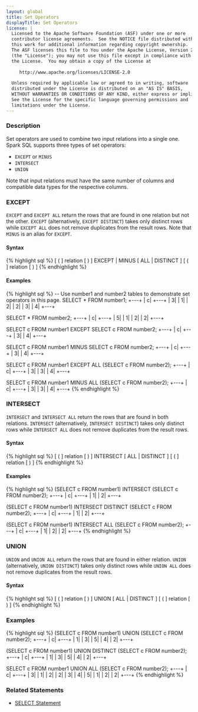 ```yaml
---
layout: global
title: Set Operators
displayTitle: Set Operators
license: |
  Licensed to the Apache Software Foundation (ASF) under one or more
  contributor license agreements.  See the NOTICE file distributed with
  this work for additional information regarding copyright ownership.
  The ASF licenses this file to You under the Apache License, Version 2.0
  (the "License"); you may not use this file except in compliance with
  the License.  You may obtain a copy of the License at
 
     http://www.apache.org/licenses/LICENSE-2.0
 
  Unless required by applicable law or agreed to in writing, software
  distributed under the License is distributed on an "AS IS" BASIS,
  WITHOUT WARRANTIES OR CONDITIONS OF ANY KIND, either express or implied.
  See the License for the specific language governing permissions and
  limitations under the License.
---
```


### Description

Set operators are used to combine two input relations into a single one. Spark SQL supports three types of set operators:

 - `EXCEPT` or `MINUS`
 - `INTERSECT`
 - `UNION`

Note that input relations must have the same number of columns and compatible data types for the respective columns.

### EXCEPT

`EXCEPT` and `EXCEPT ALL` return the rows that are found in one relation but not the other. `EXCEPT` (alternatively, `EXCEPT DISTINCT`) takes only distinct rows while `EXCEPT ALL` does not remove duplicates from the result rows. Note that `MINUS` is an alias for `EXCEPT`.

#### Syntax

{% highlight sql %}
[ ( ] relation [ ) ] EXCEPT | MINUS [ ALL | DISTINCT ] [ ( ] relation [ ) ]
{% endhighlight %}

#### Examples

{% highlight sql %}
-- Use number1 and number2 tables to demonstrate set operators in this page.
SELECT * FROM number1;
  +---+
  |  c|
  +---+
  |  3|
  |  1|
  |  2|
  |  2|
  |  3|
  |  4|
  +---+
  
SELECT * FROM number2;
  +---+
  |  c|
  +---+
  |  5|
  |  1|
  |  2|
  |  2|
  +---+

SELECT c FROM number1 EXCEPT SELECT c FROM number2;
  +---+
  |  c|
  +---+
  |  3|
  |  4|
  +---+

SELECT c FROM number1 MINUS SELECT c FROM number2;
  +---+
  |  c|
  +---+
  |  3|
  |  4|
  +---+

SELECT c FROM number1 EXCEPT ALL (SELECT c FROM number2);
  +---+
  |  c|
  +---+
  |  3|
  |  3|
  |  4|
  +---+

SELECT c FROM number1 MINUS ALL (SELECT c FROM number2);
  +---+
  |  c|
  +---+
  |  3|
  |  3|
  |  4|
  +---+
{% endhighlight %}

### INTERSECT

`INTERSECT` and `INTERSECT ALL` return the rows that are found in both relations. `INTERSECT` (alternatively, `INTERSECT DISTINCT`) takes only distinct rows while `INTERSECT ALL` does not remove duplicates from the result rows.

#### Syntax

{% highlight sql %}
[ ( ] relation [ ) ] INTERSECT [ ALL | DISTINCT ] [ ( ] relation [ ) ]
{% endhighlight %}

#### Examples

{% highlight sql %}
(SELECT c FROM number1) INTERSECT (SELECT c FROM number2);
  +---+
  |  c|
  +---+
  |  1|
  |  2|
  +---+

(SELECT c FROM number1) INTERSECT DISTINCT (SELECT c FROM number2);
  +---+
  |  c|
  +---+
  |  1|
  |  2|
  +---+

(SELECT c FROM number1) INTERSECT ALL (SELECT c FROM number2);
  +---+
  |  c|
  +---+
  |  1|
  |  2|
  |  2|
  +---+
{% endhighlight %}

### UNION

`UNION` and `UNION ALL` return the rows that are found in either relation. `UNION` (alternatively, `UNION DISTINCT`) takes only distinct rows while `UNION ALL` does not remove duplicates from the result rows.

#### Syntax

{% highlight sql %}
[ ( ] relation [ ) ] UNION [ ALL | DISTINCT ] [ ( ] relation [ ) ]
{% endhighlight %}

### Examples

{% highlight sql %}
(SELECT c FROM number1) UNION (SELECT c FROM number2);
  +---+
  |  c|
  +---+
  |  1|
  |  3|
  |  5|
  |  4|
  |  2|
  +---+

(SELECT c FROM number1) UNION DISTINCT (SELECT c FROM number2);
  +---+
  |  c|
  +---+
  |  1|
  |  3|
  |  5|
  |  4|
  |  2|
  +---+

SELECT c FROM number1 UNION ALL (SELECT c FROM number2);
  +---+
  |  c|
  +---+
  |  3|
  |  1|
  |  2|
  |  2|
  |  3|
  |  4|
  |  5|
  |  1|
  |  2|
  |  2|
  +---+
{% endhighlight %}

### Related Statements

 * [SELECT Statement](sql-ref-syntax-qry-select.html)

